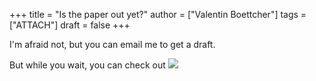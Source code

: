 +++
title = "Is the paper out yet?"
author = ["Valentin Boettcher"]
tags = ["ATTACH"]
draft = false
+++

I'm afraid not, but you can email me to get a draft.

But while you wait, you can check out
![](/ox-hugo/giphy.gif)
